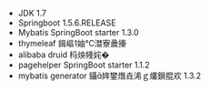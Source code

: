 
* JDK 1.7
* Springboot 1.5.6.RELEASE
* Mybatis SpringBoot starter 1.3.0
* thymeleaf 鍓嶇妯℃澘寮曟搸
* alibaba druid 杩炴帴姹�
* pagehelper SpringBoot starter 1.1.2
* mybatis generator 鑷姩鐢熸垚浠ｇ爜鎻掍欢 1.3.2
